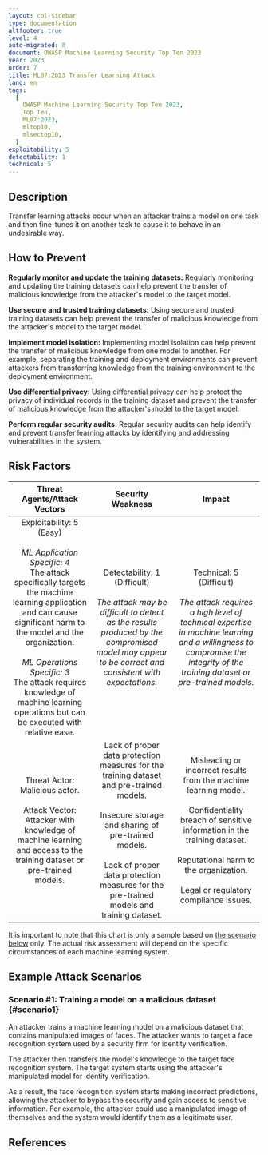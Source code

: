 ```yaml
---
layout: col-sidebar
type: documentation
altfooter: true
level: 4
auto-migrated: 0
document: OWASP Machine Learning Security Top Ten 2023
year: 2023
order: 7
title: ML07:2023 Transfer Learning Attack
lang: en
tags:
  [
    OWASP Machine Learning Security Top Ten 2023,
    Top Ten,
    ML07:2023,
    mltop10,
    mlsectop10,
  ]
exploitability: 5
detectability: 1
technical: 5
---
```


## Description

Transfer learning attacks occur when an attacker trains a model on one task and
then fine-tunes it on another task to cause it to behave in an undesirable way.

## How to Prevent

**Regularly monitor and update the training datasets:** Regularly monitoring and
updating the training datasets can help prevent the transfer of malicious
knowledge from the attacker\'s model to the target model.

**Use secure and trusted training datasets:** Using secure and trusted training
datasets can help prevent the transfer of malicious knowledge from the
attacker's model to the target model.

**Implement model isolation:** Implementing model isolation can help prevent the
transfer of malicious knowledge from one model to another. For example,
separating the training and deployment environments can prevent attackers from
transferring knowledge from the training environment to the deployment
environment.

**Use differential privacy:** Using differential privacy can help protect the
privacy of individual records in the training dataset and prevent the transfer
of malicious knowledge from the attacker's model to the target model.

**Perform regular security audits:** Regular security audits can help identify
and prevent transfer learning attacks by identifying and addressing
vulnerabilities in the system.

## Risk Factors

|                                                                                                                                                             Threat Agents/Attack Vectors                                                                                                                                                             |                                                                                                                    Security Weakness                                                                                                                    |                                                                                                                       Impact                                                                                                                       |
| :--------------------------------------------------------------------------------------------------------------------------------------------------------------------------------------------------------------------------------------------------------------------------------------------------------------------------------------------------: | :-----------------------------------------------------------------------------------------------------------------------------------------------------------------------------------------------------------------------------------------------------: | :------------------------------------------------------------------------------------------------------------------------------------------------------------------------------------------------------------------------------------------------: |
| Exploitability: 5 (Easy) <br><br> _ML Application Specific: 4_ <br>The attack specifically targets the machine learning application and can cause significant harm to the model and the organization. <br><br> _ML Operations Specific: 3_ <br> The attack requires knowledge of machine learning operations but can be executed with relative ease. |                                Detectability: 1 (Difficult) <br><br> _The attack may be difficult to detect as the results produced by the compromised model may appear to be correct and consistent with expectations._                                |                    Technical: 5 (Difficult) <br><br> _The attack requires a high level of technical expertise in machine learning and a willingness to compromise the integrity of the training dataset or pre-trained models._                    |
|                                                                                             Threat Actor: Malicious actor. <br><br> Attack Vector: Attacker with knowledge of machine learning and access to the training dataset or pre-trained models.                                                                                             | Lack of proper data protection measures for the training dataset and pre-trained models. <br><br> Insecure storage and sharing of pre-trained models. <br><br> Lack of proper data protection measures for the pre-trained models and training dataset. | Misleading or incorrect results from the machine learning model. <br><br> Confidentiality breach of sensitive information in the training dataset. <br><br> Reputational harm to the organization. <br><br> Legal or regulatory compliance issues. |

It is important to note that this chart is only a sample based on
[the scenario below](#scenario1) only. The actual risk assessment will depend on
the specific circumstances of each machine learning system.

## Example Attack Scenarios

### Scenario \#1: Training a model on a malicious dataset {#scenario1}

An attacker trains a machine learning model on a malicious dataset that contains
manipulated images of faces. The attacker wants to target a face recognition
system used by a security firm for identity verification.

The attacker then transfers the model's knowledge to the target face recognition
system. The target system starts using the attacker's manipulated model for
identity verification.

As a result, the face recognition system starts making incorrect predictions,
allowing the attacker to bypass the security and gain access to sensitive
information. For example, the attacker could use a manipulated image of
themselves and the system would identify them as a legitimate user.

## References
